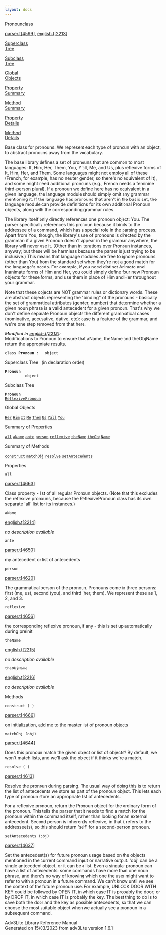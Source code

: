 ```yaml
---
layout: docs
---
```

<span class="title">Pronoun</span><span class="type">class</span>

[parser.t](../file/parser.t.html)\[[4599](../source/parser.t.html#4599)\],
[english.t](../file/english.t.html)\[[2213](../source/english.t.html#2213)\]

[Superclass  
Tree](#_SuperClassTree_)

[Subclass  
Tree](#_SubClassTree_)

[Global  
Objects](#_ObjectSummary_)

[Property  
Summary](#_PropSummary_)

[Method  
Summary](#_MethodSummary_)

[Property  
Details](#_Properties_)

[Method  
Details](#_Methods_)



Base class for pronouns. We represent each type of pronoun with an
object, to abstract pronouns away from the vocabulary.

The base library defines a set of pronouns that are common to most
languages: It, Him, Her, Them, You, Y'all, Me, and Us, plus reflexive
forms of It, Him, Her, and Them. Some languages might not employ all of
these (French, for example, has no neuter gender, so there's no
equivalent of It), and some might need additional pronouns (e.g., French
needs a feminine third-person plural). If a pronoun we define here has
no equivalent in a given language, the language module should simply
omit any grammar mentioning it. If the language has pronouns that aren't
in the basic set, the language module can provide definitions for its
own additional Pronoun objects, along with the corresponding grammar
rules.

The library itself only directly references one pronoun object: You. The
parser specifically references this pronoun because it binds to the
addressee of a command, which has a special role in the parsing process.
Apart from You, though, the library's use of pronouns is directed by the
grammar: if a given Pronoun doesn't appear in the grammar anywhere, the
library will never use it. (Other than in iterations over Pronoun
instances, anyway; but these will be harmless because the parser is just
trying to be inclusive.) This means that language modules are free to
ignore pronouns (other than You) from the standard set when they're not
a good match for the language's needs. For example, if you need distinct
Animate and Inanimate forms of Him and Her, you could simply define four
new Pronoun objects for these forms, and use them in place of Him and
Her throughout your grammar.

Note that these objects are NOT grammar rules or dictionary words. These
are abstract objects representing the "binding" of the pronouns -
basically the set of grammatical attributes (gender, number) that
determine whether a given noun phrase is a valid antecedent for a given
pronoun. That's why we don't define separate Pronoun objects the
different grammatical cases (nominative, accusative, dative, etc): case
is a feature of the grammar, and we're one step removed from that here.

*Modified in
[english.t](../file/english.t.html)\[[2213](../source/english.t.html#2213)\]:*  
Modifications to Pronoun to ensure that aName, theName and theObjName
return the appropriate results.

`class `**`Pronoun`**` :   object`



<span id="_SuperClassTree_"></span>



<span class="hdln">Superclass Tree</span>   (in declaration order)



**`Pronoun`**  
`         object`  
<span id="_SubClassTree_"></span>



<span class="hdln">Subclass Tree</span>  



**`Pronoun`**  
[`ReflexivePronoun`](../object/ReflexivePronoun.html)  
<span id="_ObjectSummary_"></span>



<span class="hdln">Global Objects</span>  



[`Her`](../object/Her.html) [`Him`](../object/Him.html) [`It`](../object/It.html) [`Me`](../object/Me.html) [`Them`](../object/Them.html) [`Us`](../object/Us.html) [`Yall`](../object/Yall.html) [`You`](../object/You.html)
<span id="_PropSummary_"></span>



<span class="hdln">Summary of Properties</span>  



[`all`](#all) [`aName`](#aName) [`ante`](#ante) [`person`](#person) [`reflexive`](#reflexive) [`theName`](#theName) [`theObjName`](#theObjName)

<span id="_MethodSummary_"></span>



<span class="hdln">Summary of Methods</span>  



[`construct`](#construct) [`matchObj`](#matchObj) [`resolve`](#resolve) [`setAntecedents`](#setAntecedents)

<span id="_Properties_"></span>



<span class="hdln">Properties</span>  



<span id="all"></span>

`all`

[parser.t](../file/parser.t.html)\[[4663](../source/parser.t.html#4663)\]



Class property - list of all regular Pronoun objects. (Note that this
excludes the reflexive pronouns, because the ReflexivePronoun class has
its own separate 'all' list for its instances.)



<span id="aName"></span>

`aName`

[english.t](../file/english.t.html)\[[2214](../source/english.t.html#2214)\]



*no description available*



<span id="ante"></span>

`ante`

[parser.t](../file/parser.t.html)\[[4650](../source/parser.t.html#4650)\]



my antecedent or list of antecedents



<span id="person"></span>

`person`

[parser.t](../file/parser.t.html)\[[4620](../source/parser.t.html#4620)\]



The grammatical person of the pronoun. Pronouns come in three persons:
first (me, us), second (you), and third (her, them). We represent these
as 1, 2, and 3.



<span id="reflexive"></span>

`reflexive`

[parser.t](../file/parser.t.html)\[[4656](../source/parser.t.html#4656)\]



the corresponding reflexive pronoun, if any - this is set up
automatically during preinit



<span id="theName"></span>

`theName`

[english.t](../file/english.t.html)\[[2215](../source/english.t.html#2215)\]



*no description available*



<span id="theObjName"></span>

`theObjName`

[english.t](../file/english.t.html)\[[2216](../source/english.t.html#2216)\]



*no description available*



<span id="_Methods_"></span>



<span class="hdln">Methods</span>  



<span id="construct"></span>

`construct ( )`

[parser.t](../file/parser.t.html)\[[4666](../source/parser.t.html#4666)\]



on initialization, add me to the master list of pronoun objects



<span id="matchObj"></span>

`matchObj (obj)`

[parser.t](../file/parser.t.html)\[[4644](../source/parser.t.html#4644)\]



Does this pronoun match the given object or list of objects? By default,
we won't match lists, and we'll ask the object if it thinks we're a
match.



<span id="resolve"></span>

`resolve ( )`

[parser.t](../file/parser.t.html)\[[4613](../source/parser.t.html#4613)\]



Resolve the pronoun during parsing. The usual way of doing this is to
return the list of antecedents we store as part of the pronoun object.
This lets each type of pronoun store an appropriate list of antecedents.

For a reflexive pronoun, return the Pronoun object for the ordinary form
of the pronoun. This tells the parser that it needs to find a match for
the pronoun within the command itself, rather than looking for an
external antecedent. Second person is inherently reflexive, in that it
refers to the addressee(s), so this should return 'self' for a
second-person pronoun.



<span id="setAntecedents"></span>

`setAntecedents (obj)`

[parser.t](../file/parser.t.html)\[[4637](../source/parser.t.html#4637)\]



Set the antecedent(s) for future pronoun usage based on the objects
mentioned in the current command input or narrative output. 'obj' can be
a single antecedent object, or it can be a list. Even a singular pronoun
can have a list of antecedents: some commands have more than one noun
phrase, and there's no way of knowing which one the user might want to
refer to with a pronoun in a future command. We can't know until we see
the context of the future pronoun use. For example, UNLOCK DOOR WITH KEY
could be followed by OPEN IT, in which case IT is probably the door; or
by DROP IT, in which case IT is probably the key. The best thing to do
is to save both the door and the key as possible antecedents, so that we
can choose the most suitable object when we actually see a pronoun in a
subsequent command.





Adv3Lite Library Reference Manual  
Generated on 15/03/2023 from adv3Lite version 1.6.1


